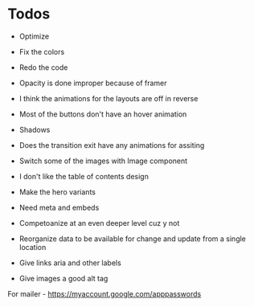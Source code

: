 # Todos

- Optimize
- Fix the colors
- Redo the code
- Opacity is done improper because of framer
- I think the animations for the layouts are off in reverse
- Most of the buttons don't have an hover animation
- Shadows
- Does the transition exit have any animations for assiting
- Switch some of the images with Image component
- I don't like the table of contents design
- Make the hero variants

- Need meta and embeds
- Competoanize at an even deeper level cuz y not 
- Reorganize data to be available for change and update from a single location

- Give links aria and other labels
- Give images a good alt tag


For mailer - https://myaccount.google.com/apppasswords